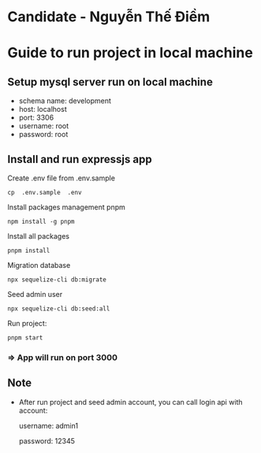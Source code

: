 # Candidate - Nguyễn Thế Điềm
 
# Guide to run project in local machine
## Setup mysql server run on local machine
- schema name: development
- host: localhost
- port: 3306
- username: root
- password: root

## Install and run expressjs app
Create .env file from .env.sample

    cp  .env.sample  .env
Install packages management pnpm

    npm install -g pnpm
Install all packages

    pnpm install

Migration database

    npx sequelize-cli db:migrate

Seed admin user

    npx sequelize-cli db:seed:all

Run project:
		
    pnpm start

   ### => App will run on port 3000


## Note
- After run project and seed admin account, you can call login api with account:

    username: admin1
    
    password: 12345
